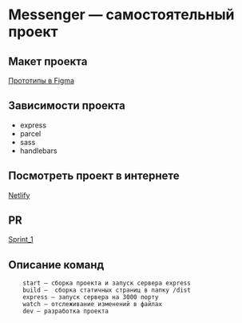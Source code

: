 # Messenger — самостоятельный проект

## Макет проекта

[Прототипы в Figma](https://www.figma.com/file/mz9eRjSYsdz02NhdcOKn3C/MyChat?node-id=0%3A1)

## Зависимости проекта

- express
- parcel
- sass
- handlebars

## Посмотреть проект в интернете

[Netlify](https://homework-messanger.netlify.app/)

## PR

[Sprint_1](https://github.com/oduvankenobi/middle.messenger.praktikum.yandex/pull/2)

## Описание команд

```
    start — сборка проекта и запуск сервера express
    build —  сборка статичных страниц в папку /dist
    express — запуск сервера на 3000 порту
    watch — отслеживание изменений в файлах
    dev — разработка проекта
```
